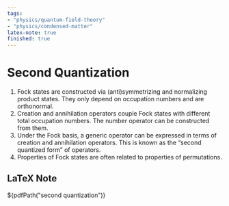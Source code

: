```yaml
---
tags: 
- "physics/quantum-field-theory" 
- "physics/condensed-matter"
latex-note: true
finished: true
---
```


# Second Quantization 

1. Fock states are constructed via (anti)symmetrizing and normalizing product states. They only depend on occupation numbers and are orthonormal. 
2. Creation and annihilation operators couple Fock states with different total occupation numbers. The number operator can be constructed from them.
3. Under the Fock basis, a generic operator can be expressed in terms of creation and annihilation operators. This is known as the “second quantized form” of operators.
4. Properties of Fock states are often related to properties of permutations. 

## LaTeX Note 

${pdfPath("second quantization")}

